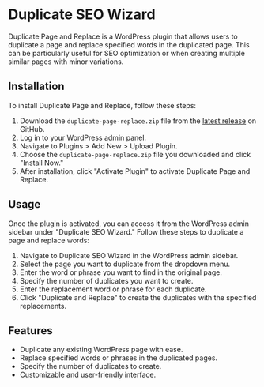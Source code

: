 # Duplicate SEO Wizard

Duplicate Page and Replace is a WordPress plugin that allows users to duplicate a page and replace specified words in the duplicated page. This can be particularly useful for SEO optimization or when creating multiple similar pages with minor variations.

## Installation

To install Duplicate Page and Replace, follow these steps:

1. Download the `duplicate-page-replace.zip` file from the [latest release](#) on GitHub.
2. Log in to your WordPress admin panel.
3. Navigate to Plugins > Add New > Upload Plugin.
4. Choose the `duplicate-page-replace.zip` file you downloaded and click "Install Now."
5. After installation, click "Activate Plugin" to activate Duplicate Page and Replace.

## Usage

Once the plugin is activated, you can access it from the WordPress admin sidebar under "Duplicate SEO Wizard." Follow these steps to duplicate a page and replace words:

1. Navigate to Duplicate SEO Wizard in the WordPress admin sidebar.
2. Select the page you want to duplicate from the dropdown menu.
3. Enter the word or phrase you want to find in the original page.
4. Specify the number of duplicates you want to create.
5. Enter the replacement word or phrase for each duplicate.
6. Click "Duplicate and Replace" to create the duplicates with the specified replacements.

## Features

- Duplicate any existing WordPress page with ease.
- Replace specified words or phrases in the duplicated pages.
- Specify the number of duplicates to create.
- Customizable and user-friendly interface.
